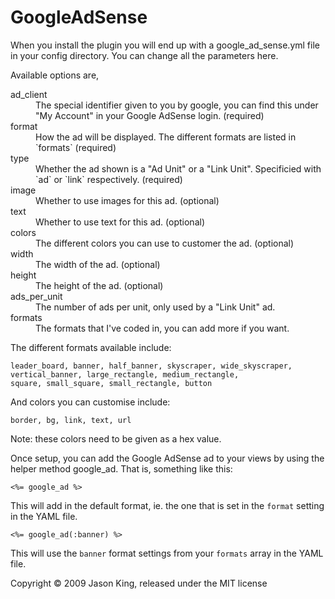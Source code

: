GoogleAdSense
=============

When you install the plugin you will end up with a google_ad_sense.yml file in
your config directory.  You can change all the parameters here.

Available options are,

<dl>
<dt>ad_client</dt>
<dd>The special identifier given to you by google, you can find this under "My Account" in your Google AdSense login. (required)</dd>
<dt>format</dt>
<dd>How the ad will be displayed. The different formats are listed in `formats` (required)</dd>
<dt>type</dt>
<dd>Whether the ad shown is a "Ad Unit" or a "Link Unit". Specificied with `ad` or `link` respectively. (required)</dd>
<dt>image</dt>
<dd>Whether to use images for this ad. (optional)</dd>
<dt>text</dt>
<dd>Whether to use text for this ad. (optional)</dd>
<dt>colors</dt>
<dd>The different colors you can use to customer the ad. (optional)</dd>
<dt>width</dt>
<dd>The width of the ad. (optional)</dd>
<dt>height</dt>
<dd>The height of the ad. (optional)</dd>
<dt>ads_per_unit</dt>
<dd>The number of ads per unit, only used by a "Link Unit" ad.</dd>
<dt>formats</dt>
<dd>The formats that I've coded in, you can add more if you want.</dd>
</dl>

The different formats available include:

    leader_board, banner, half_banner, skyscraper, wide_skyscraper,
    vertical_banner, large_rectangle, medium_rectangle,
    square, small_square, small_rectangle, button

And colors you can customise include:

    border, bg, link, text, url

Note: these colors need to be given as a hex value.

Once setup, you can add the Google AdSense ad to your views by using the helper method google_ad.
That is, something like this:

    <%= google_ad %>

This will add in the default format, ie. the one that is set in the `format` setting in the YAML file.

    <%= google_ad(:banner) %>

This will use the `banner` format settings from your `formats` array in the YAML file.

Copyright &copy; 2009 Jason King, released under the MIT license

